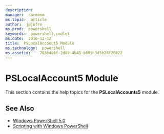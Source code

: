 ```yaml
---
description:  
manager:  carmonm
ms.topic:  article
author:  jpjofre
ms.prod:  powershell
keywords:  powershell,cmdlet
ms.date:  2016-12-12
title:  PSLocalAccount5 Module
ms.technology:  powershell
ms.assetid:    763b406f-2d89-4b45-b689-3d5b28f26022
---
```



# PSLocalAccount5 Module
This section contains the help topics for the **PSLocalAccounts5** module.

## See Also
- [Windows PowerShell 5.0](Windows-PowerShell-5.0.md)
- [Scripting with Windows PowerShell](../../getting-started/fundamental/Scripting-with-Windows-PowerShell.md)

